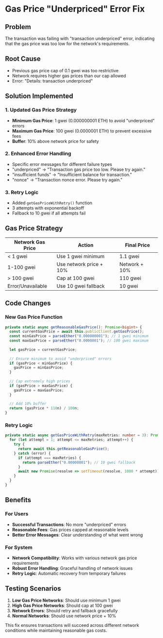 # Gas Price "Underpriced" Error Fix

## Problem
The transaction was failing with "transaction underpriced" error, indicating that the gas price was too low for the network's requirements.

## Root Cause
- Previous gas price cap of 0.1 gwei was too restrictive
- Network requires higher gas prices than our cap allowed
- Error: "Details: transaction underpriced"

## Solution Implemented

### 1. Updated Gas Price Strategy
- **Minimum Gas Price**: 1 gwei (0.000000001 ETH) to avoid "underpriced" errors
- **Maximum Gas Price**: 100 gwei (0.0000001 ETH) to prevent excessive fees
- **Buffer**: 10% above network price for safety

### 2. Enhanced Error Handling
- Specific error messages for different failure types
- "underpriced" → "Transaction gas price too low. Please try again."
- "insufficient funds" → "Insufficient balance for transaction."
- "nonce" → "Transaction nonce error. Please try again."

### 3. Retry Logic
- Added `getGasPriceWithRetry()` function
- 3 attempts with exponential backoff
- Fallback to 10 gwei if all attempts fail

## Gas Price Strategy

| Network Gas Price | Action | Final Price |
|------------------|--------|-------------|
| < 1 gwei | Use 1 gwei minimum | 1.1 gwei |
| 1-100 gwei | Use network price + 10% | Network + 10% |
| > 100 gwei | Cap at 100 gwei | 110 gwei |
| Error/Unavailable | Use 10 gwei fallback | 10 gwei |

## Code Changes

### New Gas Price Function
```typescript
private static async getReasonableGasPrice(): Promise<bigint> {
  const currentGasPrice = await this.publicClient.getGasPrice();
  const minGasPrice = parseEther("0.000000001"); // 1 gwei minimum
  const maxGasPrice = parseEther("0.0000001"); // 100 gwei maximum
  
  let gasPrice = currentGasPrice;
  
  // Ensure minimum to avoid "underpriced" errors
  if (gasPrice < minGasPrice) {
    gasPrice = minGasPrice;
  }
  
  // Cap extremely high prices
  if (gasPrice > maxGasPrice) {
    gasPrice = maxGasPrice;
  }
  
  // Add 10% buffer
  return (gasPrice * 110n) / 100n;
}
```

### Retry Logic
```typescript
private static async getGasPriceWithRetry(maxRetries: number = 3): Promise<bigint> {
  for (let attempt = 1; attempt <= maxRetries; attempt++) {
    try {
      return await this.getReasonableGasPrice();
    } catch (error) {
      if (attempt === maxRetries) {
        return parseEther("0.00000001"); // 10 gwei fallback
      }
      await new Promise(resolve => setTimeout(resolve, 1000 * attempt));
    }
  }
}
```

## Benefits

### For Users
- **Successful Transactions**: No more "underpriced" errors
- **Reasonable Fees**: Gas prices capped at reasonable levels
- **Better Error Messages**: Clear understanding of what went wrong

### For System
- **Network Compatibility**: Works with various network gas price requirements
- **Robust Error Handling**: Graceful handling of network issues
- **Retry Logic**: Automatic recovery from temporary failures

## Testing Scenarios

1. **Low Gas Price Networks**: Should use minimum 1 gwei
2. **High Gas Price Networks**: Should cap at 100 gwei
3. **Network Errors**: Should retry and fallback gracefully
4. **Normal Networks**: Should use network price + 10%

This fix ensures transactions will succeed across different network conditions while maintaining reasonable gas costs.



